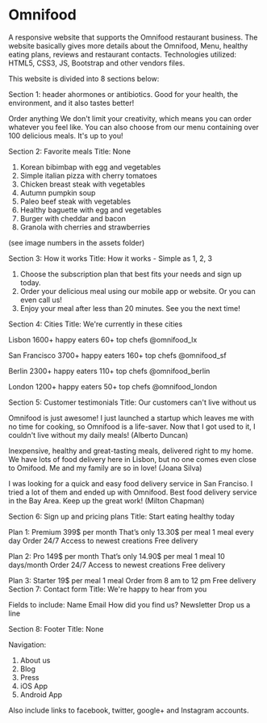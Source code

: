 # Omnifood
A responsive website that supports the Omnifood restaurant business. 
The website basically gives more details about the Omnifood, Menu, healthy eating plans, reviews and restaurant contacts. 
Technologies utilized: HTML5, CSS3, JS, Bootstrap and other vendors files.

This website is divided into 8 sections below:

Section 1: header
ahormones or antibiotics. Good for your health, the environment, and it also tastes better!

Order anything
We don't limit your creativity, which means you can order whatever you feel like. You can also choose from our menu containing over 100 delicious meals. It's up to you!



Section 2: Favorite meals
Title: None

1.	Korean bibimbap with egg and vegetables
2.	Simple italian pizza with cherry tomatoes 
3.	Chicken breast steak with vegetables  
4.	Autumn pumpkin soup
5.	Paleo beef steak with vegetables
6.	Healthy baguette with egg and vegetables
7.	Burger with cheddar and bacon 
8.	Granola with cherries and strawberries

(see image numbers in the assets folder)



Section 3: How it works
Title: How it works - Simple as 1, 2, 3

1.	Choose the subscription plan that best fits your needs and sign up today.
2.	Order your delicious meal using our mobile app or website. Or you can even call us!
3.	Enjoy your meal after less than 20 minutes. See you the next time!



Section 4: Cities
Title: We're currently in these cities

Lisbon
1600+ happy eaters
60+ top chefs
@omnifood_lx

San Francisco
3700+ happy eaters
160+ top chefs
@omnifood_sf

Berlin
2300+ happy eaters
110+ top chefs
@omnifood_berlin

London
1200+ happy eaters
50+ top chefs
@omnifood_london




Section 5: Customer testimonials
Title: Our customers can't live without us

Omnifood is just awesome! I just launched a startup which leaves me with no time for cooking, so Omnifood is a life-saver. Now that I got used to it, I couldn't live without my daily meals!
(Alberto Duncan)

Inexpensive, healthy and great-tasting meals, delivered right to my home. We have lots of food delivery here in Lisbon, but no one comes even close to Omifood. Me and my family are so in love!
(Joana Silva)

I was looking for a quick and easy food delivery service in San Franciso. I tried a lot of them and ended up with Omnifood. Best food delivery service in the Bay Area. Keep up the great work!
(Milton Chapman)



Section 6: Sign up and pricing plans
Title: Start eating healthy today

Plan 1: Premium
399$ per month
That’s only 13.30$ per meal
1 meal every day
Order 24/7
Access to newest creations
Free delivery


Plan 2: Pro
149$ per month
That’s only 14.90$ per meal
1 meal 10 days/month
Order 24/7
Access to newest creations
Free delivery


Plan 3: Starter
19$ per meal
1 meal
Order from 8 am to 12 pm
Free delivery
Section 7: Contact form
Title: We're happy to hear from you

Fields to include:
Name
Email
How did you find us?
Newsletter
Drop us a line

Section 8: Footer
Title: None

Navigation:
1. About us
2. Blog
3. Press
4. iOS App
5. Android App

Also include links to facebook, twitter, google+ and Instagram accounts.



